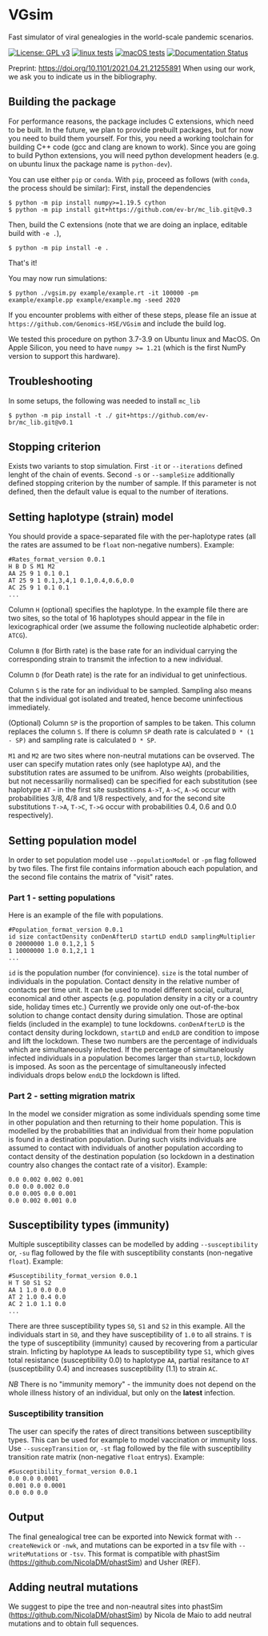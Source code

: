 # VGsim
Fast simulator of viral genealogies in the world-scale pandemic scenarios.

[![License: GPL v3](https://img.shields.io/badge/License-GPLv3-blue.svg)](https://www.gnu.org/licenses/gpl-3.0)
[![linux tests](https://github.com/Genomics-HSE/VGsim/actions/workflows/ubuntu.yml/badge.svg)](https://github.com/Genomics-HSE/VGsim/actions/workflows/ubuntu.yml/)
[![macOS tests](https://github.com/Genomics-HSE/VGsim/actions/workflows/macos.yml/badge.svg)](https://github.com/Genomics-HSE/VGsim/actions/workflows/macos.yml/)
[![Documentation Status](https://readthedocs.org/projects/vgsim-interface/badge/?version=latest)](https://vgsim-interface.readthedocs.io/en/latest/?badge=latest)

Preprint: https://doi.org/10.1101/2021.04.21.21255891
When using our work, we ask you to indicate us in the bibliography.

Building the package
--------------------

For performance reasons, the package includes C extensions, which need to be
built. In the future, we plan to provide prebuilt packages, but for now you need
to build them yourself. For this, you need a working toolchain for building C++
code (gcc and clang are known to work). Since you are going to build Python extensions,
you will need python development headers (e.g. on ubuntu linux the package name is `python-dev`).

You can use either `pip` or `conda`. With `pip`, proceed as follows
(with `conda`, the process should be similar):
First, install the dependencies

```
$ python -m pip install numpy>=1.19.5 cython
$ python -m pip install git+https://github.com/ev-br/mc_lib.git@v0.3
```

Then, build the C extensions (note that we are doing an inplace, editable build
with `-e .`),

```
$ python -m pip install -e .
```

That's it! 

You may now run simulations:

```
$ python ./vgsim.py example/example.rt -it 100000 -pm example/example.pp example/example.mg -seed 2020
```

If you encounter problems with either of these steps, please file an issue at
`https://github.com/Genomics-HSE/VGsim` and include the build log.


We tested this procedure on python 3.7-3.9 on Ubuntu linux and MacOS. 
On Apple Silicon, you need to have `numpy >= 1.21` (which is the first NumPy
version to support this hardware).


Troubleshooting
---------------

In some setups, the following was needed to install `mc_lib`
```
$ python -m pip install -t ./ git+https://github.com/ev-br/mc_lib.git@v0.1
```


Stopping criterion
------------------

Exists two variants to stop simulation.
First `-it` or `--iterations` defined lenght of the chain of events. Second `-s` or `--sampleSize` additionally defined stopping criterion by the number of sample. If this parameter is not defined, then the default value is equal to the number of iterations.


Setting haplotype (strain) model
--------------------------------

You should provide a space-separated file with the per-haplotype rates (all the rates are assumed to be `float` non-negative numbers). Example:
```
#Rates_format_version 0.0.1
H B D S M1 M2
AA 25 9 1 0.1 0.1
AT 25 9 1 0.1,3,4,1 0.1,0.4,0.6,0.0
AC 25 9 1 0.1 0.1
...
```
Column `H` (optional) specifies the haplotype. In the example file there are two sites, so the total of 16 haplotypes should appear in the file in lexicographical order (we assume the following nucleotide alphabetic order: `ATCG`).

Column `B` (for Birth rate) is the base rate for an individual carrying the corresponding strain to transmit the infection to a new individual.

Column `D` (for Death rate) is the rate for an individual to get uninfectious.

Column `S` is the rate for an individual to be sampled. Sampling also means that the individual got isolated and treated, hence become uninfectious immediately.

(Optional) Column `SP` is the proportion of samples to be taken. This column replaces the column `S`. If there is column `SP` death rate is calculated `D * (1 - SP)` and sampling rate is calculated `D * SP`.

`M1` and `M2` are two sites where non-neutral mutations can be ovserved. The user can specify mutation rates only (see haplotype `AA`), and the substitution rates are assumed to be unifrom. Also weights (probabilities, but not necessariliy normalised) can be specified for each substitution (see haplotype `AT` - in the first site susbstitions `A->T`, `A->C`, `A->G` occur with probabilities 3/8, 4/8 and 1/8 respectively, and for the second site substitutions `T->A`, `T->C`, `T->G` occur with probabilities 0.4, 0.6 and 0.0 respectively).

Setting population model
------------------------

In order to set population model use `--populationModel` or `-pm` flag followed by two files. The first file contains information abouch each population, and the second file contains the matrix of "visit" rates.

### Part 1 - setting populations

Here is an example of the file with populations.
```
#Population_format_version 0.0.1
id size contactDensity conDenAfterLD startLD endLD samplingMultiplier
0 20000000 1.0 0.1,2,1 5 
1 10000000 1.0 0.1,2,1 1
...
```
`id` is the population number (for convinience). `size` is the total number of individuals in the population. Contact density in the relative number of contacts per time unit. It can be used to model different social, cultural, economical and other aspects (e.g. population density in a city or a country side, holiday times etc.) Currently we provide only one out-of-the-box solution to change contact density during simulation. Those are optinal fields (included in the example) to tune lockdowns. `conDenAfterLD` is the contact density during lockdown, `startLD` and `endLD` are condition to impose and lift the lockdown. These two numbers are the percentage of individuals which are simultaneously infected. If the percentage of simultanelously infected individuals in a population becomes larger than `startLD`, lockdown is imposed. As soon as the percentage of simultaneously infected individuals drops below `endLD` the lockdown is lifted.

### Part 2 - setting migration matrix

In the model we consider migration as some individuals spending some time in other population and then returning to their home population. This is modelled by the probabilities that an individual from their home population is found in a destination population. During such visits individuals are assumed to contact with individuals of another population according to contact density of the destination population (so lockdown in a destination country also changes the contact rate of a visitor). Example:

```#Migration_format_version 0.0.1
0.0 0.002 0.002 0.001
0.0 0.0 0.002 0.0
0.0 0.005 0.0 0.001
0.0 0.002 0.001 0.0
```

Susceptibility types (immunity)
-------------------------------

Multiple susceptibility classes can be modelled by adding `--susceptibility` or, `-su` flag followed by the file with susceptibility constants (non-negative `float`). Example:
```
#Susceptibility_format_version 0.0.1
H T S0 S1 S2
AA 1 1.0 0.0 0.0
AT 2 1.0 0.4 0.0
AC 2 1.0 1.1 0.0
...
```
There are three susceptibility types `S0`, `S1` and `S2` in this example. All the individuals start in `S0`, and they have susceptibility of `1.0` to all strains. `T` is the type of susceptibility (immunity) caused by recovering from a particular strain. Inficting by haplotype `AA` leads to susceptibility type `S1`, which gives total resistance (susceptibility 0.0) to haplotype `AA`, partial resitance to `AT` (susceptibility 0.4) and increases susceptibility (1.1) to strain `AC`.

*NB* There is no "immunity memory" - the immunity does not depend on the whole illness history of an individual, but only on the **latest** infection.

### Susceptibility transition

The user can specify the rates of direct transitions between susceptibility types. This can be used for example to model vaccination or immunity loss. Use `--suscepTransition` or, `-st` flag followed by the file with susceptibility transition rate matrix (non-negative `float` entrys). Example:
```
#Susceptibility_format_version 0.0.1
0.0 0.0 0.0001
0.001 0.0 0.0001
0.0 0.0 0.0
```

Output
------

The final genealogical tree can be exported into Newick format with `--createNewick` or `-nwk`, and mutations can be exported in a tsv file with `--writeMutations` or `-tsv`. This format is compatible with phastSim (https://github.com/NicolaDM/phastSim) and Usher (REF).

Adding neutral mutations
------------------------

We suggest to pipe the tree and non-neautral sites into phastSim (https://github.com/NicolaDM/phastSim) by Nicola de Maio to add neutral mutations and to obtain full sequences.
